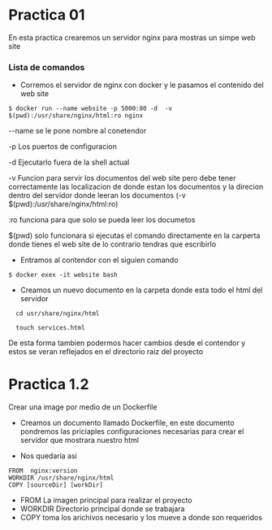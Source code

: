 # Practica 01

En esta practica crearemos un servidor nginx para mostras un simpe web site

### Lista de comandos

- Corremos el servidor de nginx con docker y le pasamos el contenido del web site 

`
 $ docker run --name website -p 5000:80 -d  -v  $(pwd):/usr/share/nginx/html:ro nginx 
`

 --name se le pone nombre al conetendor

 -p Los puertos de configuracion 

 -d Ejecutarlo fuera de la shell actual

 -v Funcion para servir los documentos del web site pero debe tener  correctamente las localizacion de donde estan los documentos y la direcion dentro del servidor donde leeran los documentos (-v  $(pwd):/usr/share/nginx/html:ro)

 :ro funciona para que solo se pueda leer los documetos

 $(pwd) solo funcionara si ejecutas el comando directamente en la carperta donde tienes el web site de lo contrario tendras que escribirlo


- Entramos al contendor con el siguien comando 

`
 $ docker exex -it website bash 
`

- Creamos un nuevo documento en la carpeta donde esta todo el html del servidor 

~~~~
  cd usr/share/nginx/html 

  touch services.html
~~~~

De esta forma tambien podermos hacer cambios desde el contendor y estos se veran reflejados en el directorio raiz del proyecto


# Practica 1.2 

Crear una image por medio de un Dockerfile 

- Creamos un documento llamado  Dockerfile, en este documento pondremos las priciaples configuraciones necesarias para crear el servidor que mostrara nuestro html 

- Nos quedaria asi 

~~~
FROM  nginx:version 
WORKDIR /usr/share/nginx/html 
COPY [sourceDir] [workDir] 
~~~

- FROM La imagen principal para realizar el proyecto
- WORKDIR Directorio principal donde se trabajara 
- COPY toma los arichivos necesario y  los mueve a donde son requeridos   